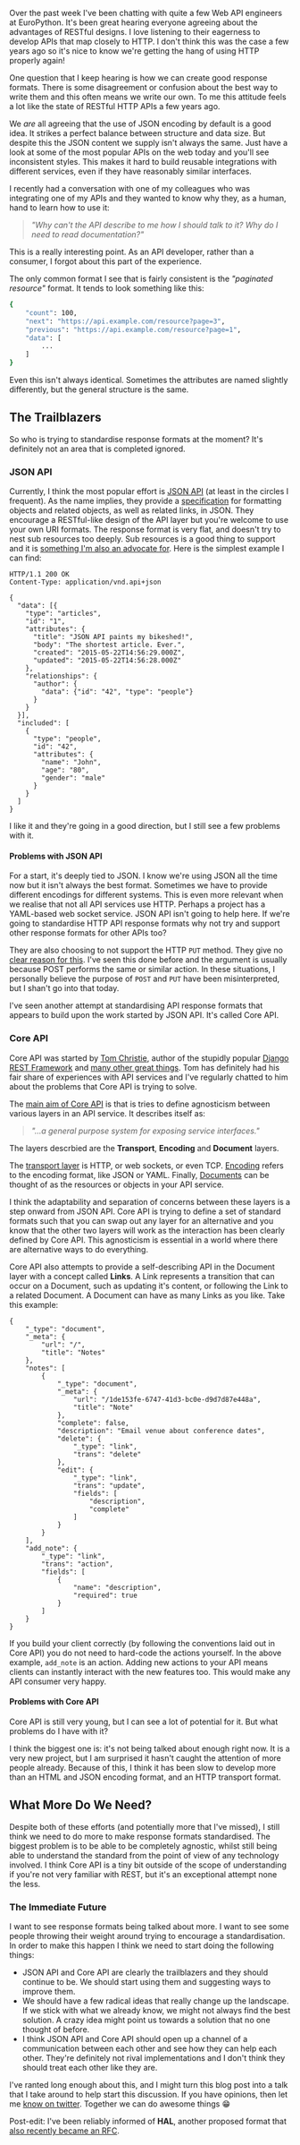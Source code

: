 Over the past week I've been chatting with quite a few Web API engineers at EuroPython. It's been great hearing everyone agreeing about the advantages of RESTful designs. I love listening to their eagerness to develop APIs that map closely to HTTP. I don't think this was the case a few years ago so it's nice to know we're getting the hang of using HTTP properly again!

One question that I keep hearing is how we can create good response formats. There is some disagreement or confusion about the best way to write them and this often means we write our own. To me this attitude feels a lot like the state of RESTful HTTP APIs a few years ago.

We _are_ all agreeing that the use of JSON encoding by default is a good idea. It strikes a perfect balance between structure and data size. But despite this the JSON content we supply isn't always the same. Just have a look at some of the most popular APIs on the web today and you'll see inconsistent styles. This makes it hard to build reusable integrations with different services, even if they have reasonably similar interfaces.

I recently had a conversation with one of my colleagues who was integrating one of my APIs and they wanted to know why they, as a human, hand to learn how to use it:

> _"Why can't the API describe to me how I should talk to it? Why do I need to read documentation?"_

This is a really interesting point. As an API developer, rather than a consumer, I forgot about this part of the experience.

The only common format I see that is fairly consistent is the _"paginated resource"_ format. It tends to look something like this:

```bash
{
    "count": 100,
    "next": "https://api.example.com/resource?page=3",
    "previous": "https://api.example.com/resource?page=1",
    "data": [
        ...
    ]
}
```

Even this isn't always identical. Sometimes the attributes are named slightly differently, but the general structure is the same.

## The Trailblazers

So who is trying to standardise response formats at the moment? It's definitely not an area that is completed ignored.

### JSON API

Currently, I think the most popular effort is [JSON API](http://jsonapi.org) (at least in the circles I frequent). As the name implies, they provide a [specification](http://jsonapi.org/format/) for formatting objects and related objects, as well as related links, in JSON. They encourage a RESTful-like design of the API layer but you're welcome to use your own URI formats. The response format is very flat, and doesn't try to nest sub resources too deeply. Sub resources is a good thing to support and it is [something I'm also an advocate for](http://phalt.co/relations-and-subresources-in-rest/). Here is the simplest example I can find:

```
HTTP/1.1 200 OK
Content-Type: application/vnd.api+json

{
  "data": [{
    "type": "articles",
    "id": "1",
    "attributes": {
      "title": "JSON API paints my bikeshed!",
      "body": "The shortest article. Ever.",
      "created": "2015-05-22T14:56:29.000Z",
      "updated": "2015-05-22T14:56:28.000Z"
    },
    "relationships": {
      "author": {
        "data": {"id": "42", "type": "people"}
      }
    }
  }],
  "included": [
    {
      "type": "people",
      "id": "42",
      "attributes": {
        "name": "John",
        "age": "80",
        "gender": "male"
      }
    }
  ]
}
```

I like it and they're going in a good direction, but I still see a few problems with it.

#### Problems with JSON API

For a start, it's deeply tied to JSON. I know we're using JSON all the time now but it isn't always the best format. Sometimes we have to provide different encodings for different systems. This is even more relevant when we realise that not all API services use HTTP. Perhaps a project has a YAML-based web socket service. JSON API isn't going to help here. If we're going to standardise HTTP API response formats why not try and support other response formats for other APIs too?

They are also choosing to not support the HTTP `PUT` method. They give no [clear reason for this](http://jsonapi.org/faq/#wheres-put). I've seen this done before and the argument is usually because POST performs the same or similar action. In these situations, I personally believe the purpose of `POST` and `PUT` have been misinterpreted, but I shan't go into that today.

I've seen another attempt at standardising API response formats that appears to build upon the work started by JSON API. It's called Core API.

### Core API

Core API was started by [Tom Christie](https://github.com/tomchristie/), author of the stupidly popular [Django REST Framework](https://github.com/tomchristie/django-rest-framework) and [many other great things](https://github.com/mkdocs/mkdocs). Tom has definitely had his fair share of experiences with API services and I've regularly chatted to him about the problems that Core API is trying to solve.

The [main aim of Core API](http://www.coreapi.org) is that is tries to define agnosticism between various layers in an API service. It describes itself as:

> _"...a general purpose system for exposing service interfaces."_

The layers descrbied are the **Transport**, **Encoding** and **Document** layers.

The [transport layer](http://www.coreapi.org/specification/transport/) is HTTP, or web sockets, or even TCP. [Encoding](http://www.coreapi.org/specification/encoding) refers to the encoding format, like JSON or YAML. Finally, [Documents](http://www.coreapi.org/specification/document/) can be thought of as the resources or objects in your API service.

I think the adaptability and separation of concerns between these layers is a step onward from JSON API. Core API is trying to define a set of standard formats such that you can swap out any layer for an alternative and you know that the other two layers will work as the interaction has been clearly defined by Core API. This agnosticism is essential in a world where there are alternative ways to do everything.

Core API also attempts to provide a self-describing API in the Document layer with a concept called **Links**. A Link represents a transition that can occur on a Document, such as updating it's content, or following the Link to a related Document. A Document can have as many Links as you like. Take this example:

```
{
    "_type": "document",
    "_meta": {
        "url": "/",
        "title": "Notes"
    },
    "notes": [
        {
            "_type": "document",
            "_meta": {
                "url": "/1de153fe-6747-41d3-bc0e-d9d7d87e448a",
                "title": "Note"
            },
            "complete": false,
            "description": "Email venue about conference dates",
            "delete": {
                "_type": "link",
                "trans": "delete"
            },
            "edit": {
                "_type": "link",
                "trans": "update",
                "fields": [
                    "description",
                    "complete"
                ]
            }
        }
    ],
    "add_note": {
        "_type": "link",
        "trans": "action",
        "fields": [
            {
                "name": "description",
                "required": true
            }
        ]
    }
}
```
If you build your client correctly (by following the conventions laid out in Core API) you do not need to hard-code the actions yourself. In the above example, `add_note` is an action. Adding new actions to your API means clients can instantly interact with the new features too. This would make any API consumer very happy.

#### Problems with Core API
Core API is still very young, but I can see a lot of potential for it. But what problems do I have with it?

I think the biggest one is: it's not being talked about enough right now. It is a very new project, but I am surprised it hasn't caught the attention of more people already. Because of this, I think it has been slow to develop more than an HTML and JSON encoding format, and an HTTP transport format.

## What More Do We Need?

Despite both of these efforts (and potentially more that I've missed), I still think we need to do more to make response formats standardised. The biggest problem is to be able to be completely agnostic, whilst still being able to understand the standard from the point of view of any technology involved. I think Core API is a tiny bit outside of the scope of understanding if you're not very familiar with REST, but it's an exceptional attempt none the less.

### The Immediate Future

I want to see response formats being talked about more. I want to see some people throwing their weight around trying to encourage a standardisation. In order to make this happen I think we need to start doing the following things:

- JSON API and Core API are clearly the trailblazers and they should continue to be. We should start using them and suggesting ways to improve them.
- We should have a few radical ideas that really change up the landscape. If we stick with what we already know, we might not always find the best solution. A crazy idea might point us towards a solution that no one thought of before.
- I think JSON API and Core API should open up a channel of a communication between each other and see how they can help each other. They're definitely not rival implementations and I don't think they should treat each other like they are.

I've ranted long enough about this, and I might turn this blog post into a talk that I take around to help start this discussion. If you have opinions, then let me [know on twitter](https://twitter.com/phalt_). Together we can do awesome things 😁

Post-edit: I've been reliably informed of **HAL**, another proposed format that [also recently became an RFC](https://tools.ietf.org/html/draft-kelly-json-hal-07).
